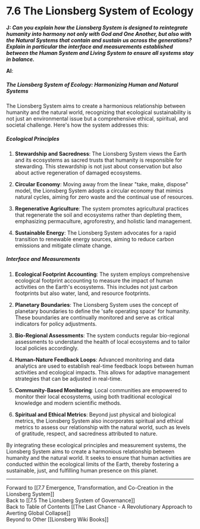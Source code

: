 # 7.6 The Lionsberg System of Ecology

**J: *Can you explain how the Lionsberg System is designed to reintegrate humanity into harmony not only with God and One Another, but also with the Natural Systems that contain and sustain us across the generations? Explain in particular the interface and measurements established between the Human System and Living System to ensure all systems stay in balance.*** 

**AI**: 
##### The Lionsberg System of Ecology: Harmonizing Human and Natural Systems

The Lionsberg System aims to create a harmonious relationship between humanity and the natural world, recognizing that ecological sustainability is not just an environmental issue but a comprehensive ethical, spiritual, and societal challenge. Here's how the system addresses this:

##### Ecological Principles

1. **Stewardship and Sacredness**: The Lionsberg System views the Earth and its ecosystems as sacred trusts that humanity is responsible for stewarding. This stewardship is not just about conservation but also about active regeneration of damaged ecosystems.
    
2. **Circular Economy**: Moving away from the linear "take, make, dispose" model, the Lionsberg System adopts a circular economy that mimics natural cycles, aiming for zero waste and the continual use of resources.
    
3. **Regenerative Agriculture**: The system promotes agricultural practices that regenerate the soil and ecosystems rather than depleting them, emphasizing permaculture, agroforestry, and holistic land management.
    
4. **Sustainable Energy**: The Lionsberg System advocates for a rapid transition to renewable energy sources, aiming to reduce carbon emissions and mitigate climate change.
    

##### Interface and Measurements

1. **Ecological Footprint Accounting**: The system employs comprehensive ecological footprint accounting to measure the impact of human activities on the Earth's ecosystems. This includes not just carbon footprints but also water, land, and resource footprints.
    
2. **Planetary Boundaries**: The Lionsberg System uses the concept of planetary boundaries to define the 'safe operating space' for humanity. These boundaries are continually monitored and serve as critical indicators for policy adjustments.
    
3. **Bio-Regional Assessments**: The system conducts regular bio-regional assessments to understand the health of local ecosystems and to tailor local policies accordingly.
    
4. **Human-Nature Feedback Loops**: Advanced monitoring and data analytics are used to establish real-time feedback loops between human activities and ecological impacts. This allows for adaptive management strategies that can be adjusted in real-time.
    
5. **Community-Based Monitoring**: Local communities are empowered to monitor their local ecosystems, using both traditional ecological knowledge and modern scientific methods.
    
6. **Spiritual and Ethical Metrics**: Beyond just physical and biological metrics, the Lionsberg System also incorporates spiritual and ethical metrics to assess our relationship with the natural world, such as levels of gratitude, respect, and sacredness attributed to nature.
    

By integrating these ecological principles and measurement systems, the Lionsberg System aims to create a harmonious relationship between humanity and the natural world. It seeks to ensure that human activities are conducted within the ecological limits of the Earth, thereby fostering a sustainable, just, and fulfilling human presence on this planet.

____

Forward to [[7.7 Emergence, Transformation, and Co-Creation in the Lionsberg System]]  
Back to [[7.5 The Lionsberg System of Governance]]  
Back to Table of Contents [[The Last Chance - A Revolutionary Approach to Averting Global Collapse]]  
Beyond to Other [[Lionsberg Wiki Books]]  
